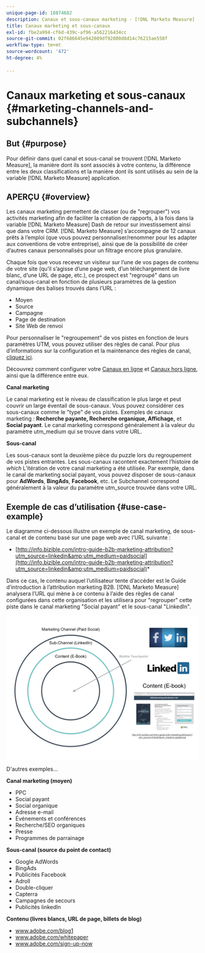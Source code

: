 ```yaml
---
unique-page-id: 18874682
description: Canaux et sous-canaux marketing - [!DNL Marketo Measure] - Documentation du produit
title: Canaux marketing et sous-canaux
exl-id: fbe2a994-cf6d-439c-af96-a562216434cc
source-git-commit: 02f686645e942089df92800d8d14c76215ae558f
workflow-type: tm+mt
source-wordcount: '472'
ht-degree: 4%

---
```


# Canaux marketing et sous-canaux {#marketing-channels-and-subchannels}

## But {#purpose}

Pour définir dans quel canal et sous-canal se trouvent [!DNL Marketo Measure], la manière dont ils sont associés à votre contenu, la différence entre les deux classifications et la manière dont ils sont utilisés au sein de la variable [!DNL Marketo Measure] application.

## APERÇU {#overview}

Les canaux marketing permettent de classer (ou de &quot;regrouper&quot;) vos activités marketing afin de faciliter la création de rapports, à la fois dans la variable [!DNL Marketo Measure] Dash de retour sur investissement ainsi que dans votre CRM. [!DNL Marketo Measure] s’accompagne de 12 canaux prêts à l’emploi (que vous pouvez personnaliser/renommer pour les adapter aux conventions de votre entreprise), ainsi que de la possibilité de créer d’autres canaux personnalisés pour un filtrage encore plus granulaire.

Chaque fois que vous recevez un visiteur sur l’une de vos pages de contenu de votre site (qu’il s’agisse d’une page web, d’un téléchargement de livre blanc, d’une URL de page, etc.), ce prospect est &quot;regroupé&quot; dans un canal/sous-canal en fonction de plusieurs paramètres de la gestion dynamique des balises trouvés dans l’URL :

* Moyen
* Source
* Campagne
* Page de destination
* Site Web de renvoi

Pour personnaliser le &quot;regroupement&quot; de vos pistes en fonction de leurs paramètres UTM, vous pouvez utiliser des règles de canal. Pour plus d’informations sur la configuration et la maintenance des règles de canal, [cliquez ici](/help/channel-tracking-and-setup/online-channels/online-custom-channel-setup.md).

Découvrez comment configurer votre [Canaux en ligne](/help/channel-tracking-and-setup/online-channels/online-custom-channel-setup.md) et [Canaux hors ligne](/help/channel-tracking-and-setup/offline-channels/offline-custom-channel-setup.md), ainsi que la différence entre eux.

**Canal marketing**

Le canal marketing est le niveau de classification le plus large et peut couvrir un large éventail de sous-canaux. Vous pouvez considérer ces sous-canaux comme le &quot;type&quot; de vos pistes. Exemples de canaux marketing : **Recherche payante, Recherche organique, Affichage,** et **Social payant**. Le canal marketing correspond généralement à la valeur du paramètre utm_medium qui se trouve dans votre URL.

**Sous-canal**

Les sous-canaux sont la deuxième pièce du puzzle lors du regroupement de vos pistes entrantes. Les sous-canaux racontent exactement l’histoire de _which_ L’itération de votre canal marketing a été utilisée. Par exemple, dans le canal de marketing social payant, vous pouvez disposer de sous-canaux pour **AdWords**, **BingAds**, **Facebook**, etc. Le Subchannel correspond généralement à la valeur du paramètre utm_source trouvée dans votre URL.

## Exemple de cas d’utilisation {#use-case-example}

Le diagramme ci-dessous illustre un exemple de canal marketing, de sous-canal et de contenu basé sur une page web avec l’URL suivante :

* [http://info.bizible.com/intro-guide-b2b-marketing-attribution?utm_source=linkedin&amp;utm_medium=paidsocial](http://info.bizible.com/intro-guide-b2b-marketing-attribution?utm_source=linkedin&amp;utm_medium=paidsocial)*

Dans ce cas, le contenu auquel l’utilisateur tente d’accéder est le Guide d’introduction à l’attribution marketing B2B. [!DNL Marketo Measure] analysera l’URL qui mène à ce contenu à l’aide des règles de canal configurées dans cette organisation et les utilisera pour &quot;regrouper&quot; cette piste dans le canal marketing &quot;Social payant&quot; et le sous-canal &quot;LinkedIn&quot;.

![](assets/1.jpg)

D&#39;autres exemples...

**Canal marketing (moyen)**

* PPC
* Social payant
* Social organique
* Adresse e-mail
* Événements et conférences
* Recherche/SEO organiques
* Presse
* Programmes de parrainage

**Sous-canal (source du point de contact)**

* Google AdWords
* BingAds
* Publicités Facebook
* Adroll
* Double-cliquer
* Capterra
* Campagnes de secours
* Publicités linkedIn

**Contenu (livres blancs, URL de page, billets de blog)**

* www.adobe.com/blog1
* www.adobe.com/whitepaper
* www.adobe.com/sign-up-now
